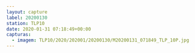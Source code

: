 ```yaml
---
layout: capture
label: 20200130
station: TLP10
date: 2020-01-31 07:18:49+00:00
capturas:
  - imagem: TLP10/2020/202001/20200130/M20200131_071849_TLP_10P.jpg
---
```


